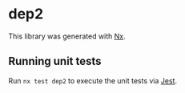 # dep2

This library was generated with [Nx](https://nx.dev).

## Running unit tests

Run `nx test dep2` to execute the unit tests via [Jest](https://jestjs.io).
